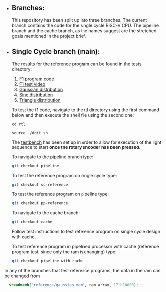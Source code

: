
- ## Branches:
  This repository has been split up into three branches. The current branch contains the code for the single cycle RISC-V CPU. The pipeline branch and the cache branch, as the names suggest are the stretched goals mentioned in the project brief.

- ## Single Cycle branch (main):
  The results for the reference program can be found in the [tests](tests/) directory:
  1. [F1 program code](tests/f1.s)
  2. [F1 test video](tests/sc-f1.mp4)
  3. [Gaussian distribution](tests/sc-gaussian.mp4)
  4. [Sine distribution](tests/sc-sine.mp4)
  5. [Triangle distribution](tests/sc-triangle.mp4)
    
    To test the f1 code, navigate to the rtl directory using the first command below and then execute the shell file using the second one:
     ```shell
     cd rtl

     source ./doit.sh
     ```
     The [testbench](rtl/riscv_tb.cpp) has been set up in order to allow for execution of the light sequence to start **once the rotary encoder has been pressed**.

  To navigate to the pipeline branch type:
  ```bash
  git checkout pipeline
  ```

  To test the reference program on single cycle type:
  ```bash
  git checkout sc-reference
  ```

  To test the reference program on pipeline type:
  ```bash
  git checkout pp-reference
  ```

  To navigate to the cache branch:
  ```bash
  git checkout cache
  ```
  Follow test instructions to test reference program on single cycle design with cache.
  
  To test reference program in pipelined processor with cache (reference program test, since only the ram is changing) type:
  ```bash
  git checkout pipeline_with_cache
  ```

In any of the branches that test reference programs, the data in the ram can be changed from

```systemverilog
  $readmemh("reference/gaussian.mem", ram_array, 17'h10000);
```



